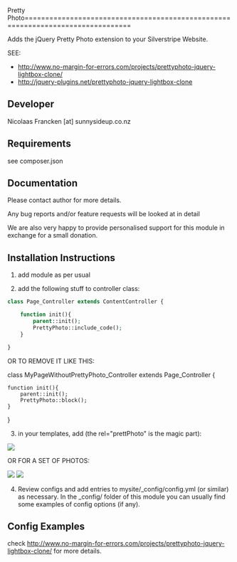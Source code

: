Pretty Photo================================================================================

Adds the jQuery Pretty Photo extension to your
Silverstripe Website.

SEE:
- http://www.no-margin-for-errors.com/projects/prettyphoto-jquery-lightbox-clone/
- http://jquery-plugins.net/prettyphoto-jquery-lightbox-clone


Developer
-----------------------------------------------
Nicolaas Francken [at] sunnysideup.co.nz


Requirements
-----------------------------------------------
see composer.json


Documentation
-----------------------------------------------
Please contact author for more details.

Any bug reports and/or feature requests will be
looked at in detail

We are also very happy to provide personalised support
for this module in exchange for a small donation.


Installation Instructions
-----------------------------------------------
1. add module as per usual

2. add the following stuff to controller class:

```php
class Page_Controller extends ContentController {

    function init(){
        parent::init();
        PrettyPhoto::include_code();
    }

}
```

OR TO REMOVE IT LIKE THIS:

class MyPageWithoutPrettyPhoto_Controller extends Page_Controller {

    function init(){
        parent::init();
        PrettyPhoto::block();
    }

}


3. in your templates, add (the rel="prettPhoto" is the magic part):

 <a href="mylargepicture.gif" rel="prettyPhoto"><img src="mysmallpicture.gif" /></a>

 OR FOR A SET OF PHOTOS:

 <a href="mylargepicture.gif" rel="prettyPhoto[gallery]"><img src="mysmallpicture.gif" /></a>
 <a href="mylargepicture.gif" rel="prettyPhoto[gallery]"><img src="mysmallpicture.gif" /></a>

4. Review configs and add entries to mysite/_config/config.yml
(or similar) as necessary.
In the _config/ folder of this module
you can usually find some examples of config options (if any).

Config Examples
------------------------------------------------

check http://www.no-margin-for-errors.com/projects/prettyphoto-jquery-lightbox-clone/
for more details.
